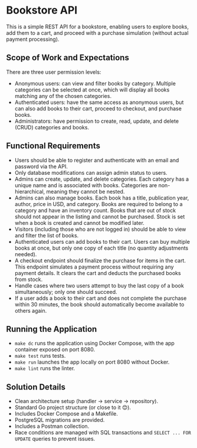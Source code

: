 # Bookstore API

This is a simple REST API for a bookstore, enabling users to explore books, add them to a cart, and proceed with a purchase simulation (without actual payment processing).

## Scope of Work and Expectations

There are three user permission levels:

- Anonymous users: can view and filter books by category. Multiple categories can be selected at once, which will display all books matching any of the chosen categories.
- Authenticated users: have the same access as anonymous users, but can also add books to their cart, proceed to checkout, and purchase books.
- Administrators: have permission to create, read, update, and delete (CRUD) categories and books.

## Functional Requirements

- Users should be able to register and authenticate with an email and password via the API.
- Only database modifications can assign admin status to users.
- Admins can create, update, and delete categories. Each category has a unique name and is associated with books. Categories are non-hierarchical, meaning they cannot be nested.
- Admins can also manage books. Each book has a title, publication year, author, price in USD, and category. Books are required to belong to a category and have an inventory count. Books that are out of stock should not appear in the listing and cannot be purchased. Stock is set when a book is created and cannot be modified later.
- Visitors (including those who are not logged in) should be able to view and filter the list of books.
- Authenticated users can add books to their cart. Users can buy multiple books at once, but only one copy of each title (no quantity adjustments needed).
- A checkout endpoint should finalize the purchase for items in the cart. This endpoint simulates a payment process without requiring any payment details. It clears the cart and deducts the purchased books from stock.
- Handle cases where two users attempt to buy the last copy of a book simultaneously; only one should succeed.
- If a user adds a book to their cart and does not complete the purchase within 30 minutes, the book should automatically become available to others again.

## Running the Application

- `make dc` runs the application using Docker Compose, with the app container exposed on port 8080.
- `make test` runs tests.
- `make run` launches the app locally on port 8080 without Docker.
- `make lint` runs the linter.

## Solution Details

- Clean architecture setup (handler → service → repository).
- Standard Go project structure (or close to it 😊).
- Includes Docker Compose and a Makefile.
- PostgreSQL migrations are provided.
- Includes a Postman collection.
- Race conditions are managed with SQL transactions and `SELECT ... FOR UPDATE` queries to prevent issues.
